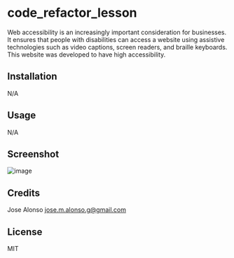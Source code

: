 # code_refactor_lesson

Web accessibility is an increasingly important consideration for businesses. It ensures that people with disabilities can access a website using assistive technologies such as video captions, screen readers, and braille keyboards.
This website was developed to have high accessibility.

## Installation
N/A

## Usage
N/A

## Screenshot
![image](https://user-images.githubusercontent.com/117746223/204409946-bb7f7f19-13e1-4cfe-be63-bfaa03b626a0.png)


## Credits
Jose Alonso jose.m.alonso.g@gmail.com

## License
MIT
